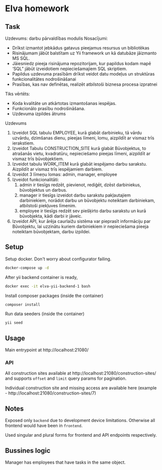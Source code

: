 # Elva homework

## Task

Uzdevums: darbu pārvaldības modulis
Nosacījumi:

- Drīkst izmantot jebkādus gatavus pieejamus resursus un bibliotēkas
- Risinājumam jābūt balstītam uz Yii framework un kā datubāze jāizmanto MS SQL.
- Jāiesniedz pieeja risinājuma repozitorijam, kur papildus kodam mapē ‘SQL” jābūt
  izveidotiem nepieciešamajiem SQL skriptiem.
- Papildus uzdevuma prasībām drīkst veidot datu modeļus un struktūras
  funkcionalitātes nodrošināšanai
- Prasības, kas nav definētas, realizēt atbilstoši biznesa procesa izpratnei

Tiks vērtēts:

- Koda kvalitāte un atkārtotas izmantošanas iespējas.
- Funkcionālo prasību nodrošināšana.
- Uzdevuma izpildes ātrums

Uzdevums

1. Izveidot SQL tabulu EMPLOYEE, kurā glabāt darbinieku, tā vārdu uzvārdu, dzimšanas
   dienu, pieejas līmeni, lomu, aizpildīt ar vismaz trīs ierakstiem.
2. Izveidot Tabulu CONSTRUCTION_SITE kurā glabāt Būvobjektus, to atrašanās vietu,
   kvadratūru, nepieciešamo pieejas līmeni, aizpildīt ar vismaz trīs būvobjektiem.
3. Izveidot tabulu WORK_ITEM kurā glabāt iespējamo darbu sarakstu. Aizpildīt ar vismaz
   trīs iespējamiem darbiem.
4. Izveidot 3 līmeņu lomas: admin, manager, employee
5. Izveidot funkcionalitāti:
   1. admin ir tiesīgs redzēt, pievienot, rediģēt, dzēst darbiniekus, būvobjektus un
      darbus.
   2. manager ir tiesīgs izveidot darbu sarakstu pakļautajiem darbiniekiem, norādot
      darbu un būvobjektu noteiktam darbiniekam, atbilstoši piekļuves līmenim.
   3. employee ir tiesīgs redzēt sev piešķirto darbu sarakstu un kurā būvobjekta,
      kādi darbi ir jāveic.
6. Izveidot API, kur ārēja caurlaižu sistēma var pieprasīt informāciju par Būvobjektu, lai
   uzzinātu kuriem darbiniekiem ir nepieciešama pieeja noteiktam būvobjektam, darbu
   izpildei.

## Setup

Setup docker. Don't worry about configurator failing.

```bash
docker-compose up -d
```

After yii backend container is ready,

```bash
docker exec -it elva-yii-backend-1 bash
```

Install composer packages (inside the container)

```bash
composer install
```

Run data seeders (inside the container)

```bash
yii seed
```

## Usage

Main entrypoint at http://localhost:21080/

### API

All construction sites available at http://localhost:21080/construction-sites/ and supports `offset` and `limit` query params for pagination.

Individual construction site and missing access are available here (example - http://localhost:21080/construction-sites/7)

## Notes

Exposed only `backend` due to development device limitations. Otherwise all frontend would have been in `frontend`.

Used singular and plural forms for frontend and API endpoints respectively.

## Bussines logic

Manager has employees that have tasks in the same object.
